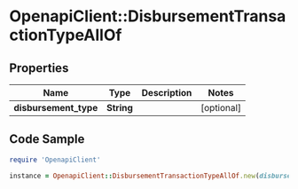 # OpenapiClient::DisbursementTransactionTypeAllOf

## Properties

Name | Type | Description | Notes
------------ | ------------- | ------------- | -------------
**disbursement_type** | **String** |  | [optional] 

## Code Sample

```ruby
require 'OpenapiClient'

instance = OpenapiClient::DisbursementTransactionTypeAllOf.new(disbursement_type: null)
```


